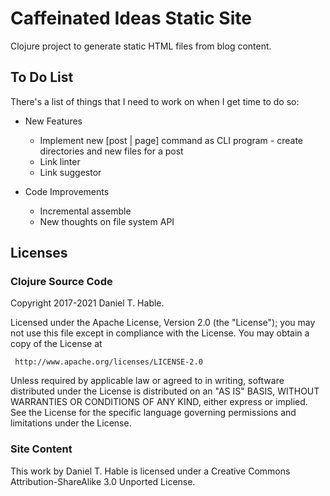 # Caffeinated Ideas Static Site

Clojure project to generate static HTML files from blog content.


## To Do List

There's a list of things that I need to work on when I get time to do so:

* New Features
  * Implement new [post | page] command as CLI program - create directories and new files for a post
  * Link linter
  * Link suggestor

* Code Improvements
  * Incremental assemble
  * New thoughts on file system API


## Licenses

### Clojure Source Code

   Copyright 2017-2021 Daniel T. Hable.

   Licensed under the Apache License, Version 2.0 (the "License");
   you may not use this file except in compliance with the License.
   You may obtain a copy of the License at

     http://www.apache.org/licenses/LICENSE-2.0

   Unless required by applicable law or agreed to in writing, software
   distributed under the License is distributed on an "AS IS" BASIS,
   WITHOUT WARRANTIES OR CONDITIONS OF ANY KIND, either express or implied.
   See the License for the specific language governing permissions and
   limitations under the License.

### Site Content

   This work by Daniel T. Hable is licensed under a Creative Commons Attribution-ShareAlike 3.0 Unported License.
